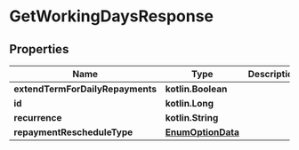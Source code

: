 
# GetWorkingDaysResponse

## Properties
| Name | Type | Description | Notes |
| ------------ | ------------- | ------------- | ------------- |
| **extendTermForDailyRepayments** | **kotlin.Boolean** |  |  [optional] |
| **id** | **kotlin.Long** |  |  [optional] |
| **recurrence** | **kotlin.String** |  |  [optional] |
| **repaymentRescheduleType** | [**EnumOptionData**](EnumOptionData.md) |  |  [optional] |



